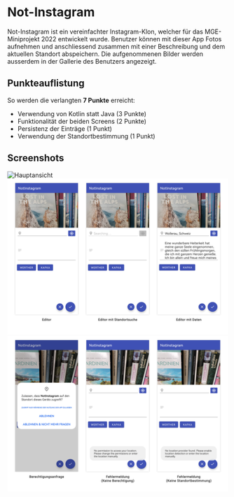 # Not-Instagram
Not-Instagram ist ein vereinfachter Instagram-Klon, welcher für das MGE-Miniprojekt 2022 entwickelt wurde.
Benutzer können mit dieser App Fotos aufnehmen und anschliessend zusammen mit einer Beschreibung und dem aktuellen Standort abspeichern.
Die aufgenommenen Bilder werden ausserdem in der Gallerie des Benutzers angezeigt.

## Punkteauflistung
So werden die verlangten **7 Punkte** erreicht:

- Verwendung von Kotlin statt Java (3 Punkte)
- Funktionalität der beiden Screens (2 Punkte)
- Persistenz der Einträge (1 Punkt)
- Verwendung der Standortbestimmung (1 Punkt)

## Screenshots

![Hauptansicht](screenshots/Screenshots_1.png)
![Editor](screenshots/Screenshots_2.png)
![Meldungen](screenshots/Screenshots_3.png)
